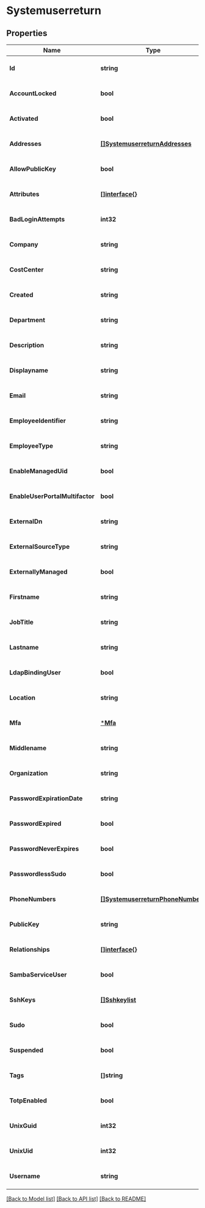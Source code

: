 # Systemuserreturn

## Properties
Name | Type | Description | Notes
------------ | ------------- | ------------- | -------------
**Id** | **string** |  | [optional] [default to null]
**AccountLocked** | **bool** |  | [optional] [default to null]
**Activated** | **bool** |  | [optional] [default to null]
**Addresses** | [**[]SystemuserreturnAddresses**](systemuserreturn_addresses.md) |  | [optional] [default to null]
**AllowPublicKey** | **bool** |  | [optional] [default to null]
**Attributes** | [**[]interface{}**](interface{}.md) |  | [optional] [default to null]
**BadLoginAttempts** | **int32** |  | [optional] [default to null]
**Company** | **string** |  | [optional] [default to null]
**CostCenter** | **string** |  | [optional] [default to null]
**Created** | **string** |  | [optional] [default to null]
**Department** | **string** |  | [optional] [default to null]
**Description** | **string** |  | [optional] [default to null]
**Displayname** | **string** |  | [optional] [default to null]
**Email** | **string** |  | [optional] [default to null]
**EmployeeIdentifier** | **string** | Must be unique per user.  | [optional] [default to null]
**EmployeeType** | **string** |  | [optional] [default to null]
**EnableManagedUid** | **bool** |  | [optional] [default to null]
**EnableUserPortalMultifactor** | **bool** |  | [optional] [default to null]
**ExternalDn** | **string** |  | [optional] [default to null]
**ExternalSourceType** | **string** |  | [optional] [default to null]
**ExternallyManaged** | **bool** |  | [optional] [default to null]
**Firstname** | **string** |  | [optional] [default to null]
**JobTitle** | **string** |  | [optional] [default to null]
**Lastname** | **string** |  | [optional] [default to null]
**LdapBindingUser** | **bool** |  | [optional] [default to null]
**Location** | **string** |  | [optional] [default to null]
**Mfa** | [***Mfa**](mfa.md) |  | [optional] [default to null]
**Middlename** | **string** |  | [optional] [default to null]
**Organization** | **string** |  | [optional] [default to null]
**PasswordExpirationDate** | **string** |  | [optional] [default to null]
**PasswordExpired** | **bool** |  | [optional] [default to null]
**PasswordNeverExpires** | **bool** |  | [optional] [default to null]
**PasswordlessSudo** | **bool** |  | [optional] [default to null]
**PhoneNumbers** | [**[]SystemuserreturnPhoneNumbers**](systemuserreturn_phoneNumbers.md) |  | [optional] [default to null]
**PublicKey** | **string** |  | [optional] [default to null]
**Relationships** | [**[]interface{}**](interface{}.md) |  | [optional] [default to null]
**SambaServiceUser** | **bool** |  | [optional] [default to null]
**SshKeys** | [**[]Sshkeylist**](sshkeylist.md) |  | [optional] [default to null]
**Sudo** | **bool** |  | [optional] [default to null]
**Suspended** | **bool** |  | [optional] [default to null]
**Tags** | **[]string** |  | [optional] [default to null]
**TotpEnabled** | **bool** |  | [optional] [default to null]
**UnixGuid** | **int32** |  | [optional] [default to null]
**UnixUid** | **int32** |  | [optional] [default to null]
**Username** | **string** |  | [optional] [default to null]

[[Back to Model list]](../README.md#documentation-for-models) [[Back to API list]](../README.md#documentation-for-api-endpoints) [[Back to README]](../README.md)


